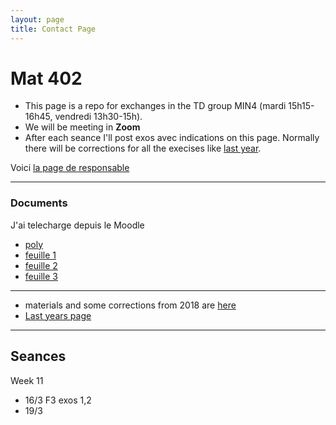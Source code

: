 ```yaml
---
layout: page
title: Contact Page
---
```


# Mat 402

- This page is a repo for exchanges in the TD group  MIN4 (mardi 15h15-16h45, vendredi 13h30-15h).  
-  We will be meeting in **Zoom** 
- After each seance I'll post exos avec indications on this page.
Normally there will be corrections for all the execises like [last
year](../2019_MAT402).



 Voici [la page de responsable](https://www-fourier.ujf-grenoble.fr/~courtes)

---


### Documents 

J'ai telecharge depuis le Moodle

- [poly](https://www-fourier.ujf-grenoble.fr/~courtes/cours-mat402.pdf)
- [feuille 1](./MAT402_EXOS-1_2021.pdf)
- [feuille 2](./MAT402_EXOS-2_2021.pdf)
- [feuille 3](./MAT402_EXOS-3_2019.pdf)

---

- materials and some corrections  from 2018 are
[here](https://www-fourier.ujf-grenoble.fr/~eynardbh/enseignement.html)
- [Last years page](../2019_MAT402)



---

## Seances

Week 11
- 16/3 F3 exos 1,2 
- 19/3
